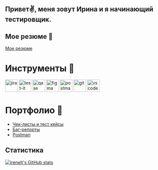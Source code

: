 <!--Header
-->
<!--## Обо мне-->
## Привет✌, меня зовут Ирина и я начинающий тестировщик.
 
## Мое резюме 📜
[Мое резюме](https://github.com/irenelt)
<!--отредактировать создав реальное резюме и прикрепив ссылку-->
# Инструменты 🔬
<div>
 <img src="https://cdn.jsdelivr.net/gh/devicons/devicon/icons/jira/jira-original.svg" title="jira" alt="jira" width="40" height="40"/>

 <img src="https://docs.testit.software/images/testit_logo_icon_blue.png" title="test-it" alt="test-it" width="40" height="40"/>

 <img src="https://luna1.co/eb0187.png" title="qase" alt="qase" width="40" height="40"/>

 <img src="https://cdn.jsdelivr.net/gh/devicons/devicon/icons/figma/figma-original.svg" title="figma" alt="figma" width="40" height="40"/>

<img src="https://seeklogo.com/images/P/postman-logo-0087CA0D15-seeklogo.com.png" title="postman" alt="postman" width="40" height="40"/>

<img src="https://seeklogo.com/images/G/github-logo-5F384D0265-seeklogo.com.png" title="git" alt="git" width="40" height="40"/>

<img src="https://seeklogo.com/images/V/visual-studio-code-logo-43C3AC9C08-seeklogo.com.png" title="vs code" alt="vs code" width="40" height="40"/>

</div>

<!--![Jira](https://img.shields.io/badge/-Jira-2684ff?style=for-the-badge&logo=Jira&logoColor=2684ff)

![Azure DevOps](https://img.shields.io/badge/-Azure_DevOps-0078d4?style=for-the-badge&logo=Azure_DevOps&logoColor=0078d4)

![Postman](https://img.shields.io/badge/-Postman-EF5B25?style=for-the-badge&logo=Postman&logoColor=EF5B25)

![DevTools](https://img.shields.io/badge/-DevTools-EF5B25?style=for-the-badge&logo=DevTools&logoColor=EF5B25)-->
  
# Портфолио 💼

- <a href="https://github.com/irenelt/irenelt" rel="noflow">Чек-листы и тест кейсы</a> 
- <a href="https://github.com/irenelt/irenelt" rel="noflow">Баг-репорты</a>
- <a href="https://github.com/irenelt/irenelt" rel="noflow">Postman</a>

## Статистика
[![irenelt's GitHub stats](https://github-readme-stats.vercel.app/api?username=irenelt)](https://github.com/irenelt/github-readme-stats)